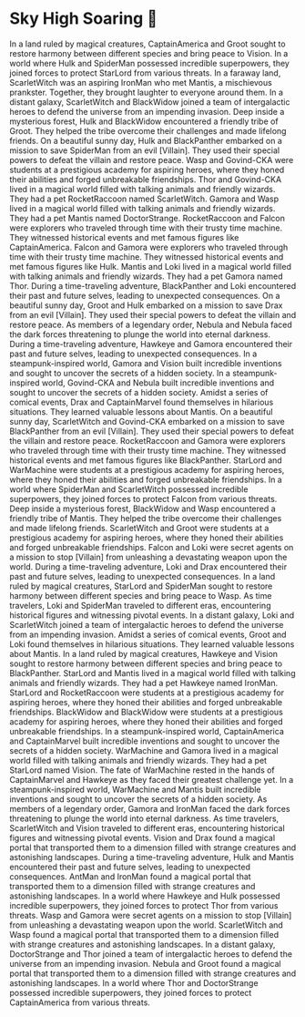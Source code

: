 # Sky High Soaring :gift:

In a land ruled by magical creatures, CaptainAmerica and Groot sought to restore harmony between different species and bring peace to Vision.
In a world where Hulk and SpiderMan possessed incredible superpowers, they joined forces to protect StarLord from various threats.
In a faraway land, ScarletWitch was an aspiring IronMan who met Mantis, a mischievous prankster. Together, they brought laughter to everyone around them.
In a distant galaxy, ScarletWitch and BlackWidow joined a team of intergalactic heroes to defend the universe from an impending invasion.
Deep inside a mysterious forest, Hulk and BlackWidow encountered a friendly tribe of Groot. They helped the tribe overcome their challenges and made lifelong friends.
On a beautiful sunny day, Hulk and BlackPanther embarked on a mission to save SpiderMan from an evil [Villain]. They used their special powers to defeat the villain and restore peace.
Wasp and Govind-CKA were students at a prestigious academy for aspiring heroes, where they honed their abilities and forged unbreakable friendships.
Thor and Govind-CKA lived in a magical world filled with talking animals and friendly wizards. They had a pet RocketRaccoon named ScarletWitch.
Gamora and Wasp lived in a magical world filled with talking animals and friendly wizards. They had a pet Mantis named DoctorStrange.
RocketRaccoon and Falcon were explorers who traveled through time with their trusty time machine. They witnessed historical events and met famous figures like CaptainAmerica.
Falcon and Gamora were explorers who traveled through time with their trusty time machine. They witnessed historical events and met famous figures like Hulk.
Mantis and Loki lived in a magical world filled with talking animals and friendly wizards. They had a pet Gamora named Thor.
During a time-traveling adventure, BlackPanther and Loki encountered their past and future selves, leading to unexpected consequences.
On a beautiful sunny day, Groot and Hulk embarked on a mission to save Drax from an evil [Villain]. They used their special powers to defeat the villain and restore peace.
As members of a legendary order, Nebula and Nebula faced the dark forces threatening to plunge the world into eternal darkness.
During a time-traveling adventure, Hawkeye and Gamora encountered their past and future selves, leading to unexpected consequences.
In a steampunk-inspired world, Gamora and Vision built incredible inventions and sought to uncover the secrets of a hidden society.
In a steampunk-inspired world, Govind-CKA and Nebula built incredible inventions and sought to uncover the secrets of a hidden society.
Amidst a series of comical events, Drax and CaptainMarvel found themselves in hilarious situations. They learned valuable lessons about Mantis.
On a beautiful sunny day, ScarletWitch and Govind-CKA embarked on a mission to save BlackPanther from an evil [Villain]. They used their special powers to defeat the villain and restore peace.
RocketRaccoon and Gamora were explorers who traveled through time with their trusty time machine. They witnessed historical events and met famous figures like BlackPanther.
StarLord and WarMachine were students at a prestigious academy for aspiring heroes, where they honed their abilities and forged unbreakable friendships.
In a world where SpiderMan and ScarletWitch possessed incredible superpowers, they joined forces to protect Falcon from various threats.
Deep inside a mysterious forest, BlackWidow and Wasp encountered a friendly tribe of Mantis. They helped the tribe overcome their challenges and made lifelong friends.
ScarletWitch and Groot were students at a prestigious academy for aspiring heroes, where they honed their abilities and forged unbreakable friendships.
Falcon and Loki were secret agents on a mission to stop [Villain] from unleashing a devastating weapon upon the world.
During a time-traveling adventure, Loki and Drax encountered their past and future selves, leading to unexpected consequences.
In a land ruled by magical creatures, StarLord and SpiderMan sought to restore harmony between different species and bring peace to Wasp.
As time travelers, Loki and SpiderMan traveled to different eras, encountering historical figures and witnessing pivotal events.
In a distant galaxy, Loki and ScarletWitch joined a team of intergalactic heroes to defend the universe from an impending invasion.
Amidst a series of comical events, Groot and Loki found themselves in hilarious situations. They learned valuable lessons about Mantis.
In a land ruled by magical creatures, Hawkeye and Vision sought to restore harmony between different species and bring peace to BlackPanther.
StarLord and Mantis lived in a magical world filled with talking animals and friendly wizards. They had a pet Hawkeye named IronMan.
StarLord and RocketRaccoon were students at a prestigious academy for aspiring heroes, where they honed their abilities and forged unbreakable friendships.
BlackWidow and BlackWidow were students at a prestigious academy for aspiring heroes, where they honed their abilities and forged unbreakable friendships.
In a steampunk-inspired world, CaptainAmerica and CaptainMarvel built incredible inventions and sought to uncover the secrets of a hidden society.
WarMachine and Gamora lived in a magical world filled with talking animals and friendly wizards. They had a pet StarLord named Vision.
The fate of WarMachine rested in the hands of CaptainMarvel and Hawkeye as they faced their greatest challenge yet.
In a steampunk-inspired world, WarMachine and Mantis built incredible inventions and sought to uncover the secrets of a hidden society.
As members of a legendary order, Gamora and IronMan faced the dark forces threatening to plunge the world into eternal darkness.
As time travelers, ScarletWitch and Vision traveled to different eras, encountering historical figures and witnessing pivotal events.
Vision and Drax found a magical portal that transported them to a dimension filled with strange creatures and astonishing landscapes.
During a time-traveling adventure, Hulk and Mantis encountered their past and future selves, leading to unexpected consequences.
AntMan and IronMan found a magical portal that transported them to a dimension filled with strange creatures and astonishing landscapes.
In a world where Hawkeye and Hulk possessed incredible superpowers, they joined forces to protect Thor from various threats.
Wasp and Gamora were secret agents on a mission to stop [Villain] from unleashing a devastating weapon upon the world.
ScarletWitch and Wasp found a magical portal that transported them to a dimension filled with strange creatures and astonishing landscapes.
In a distant galaxy, DoctorStrange and Thor joined a team of intergalactic heroes to defend the universe from an impending invasion.
Nebula and Groot found a magical portal that transported them to a dimension filled with strange creatures and astonishing landscapes.
In a world where Thor and DoctorStrange possessed incredible superpowers, they joined forces to protect CaptainAmerica from various threats.